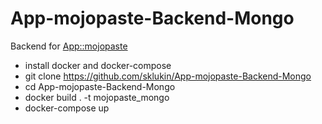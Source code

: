 # App-mojopaste-Backend-Mongo

Backend for [App::mojopaste](https://github.com/jhthorsen/app-mojopaste)

* install docker and docker-compose
* git clone https://github.com/sklukin/App-mojopaste-Backend-Mongo
* cd App-mojopaste-Backend-Mongo
* docker build . -t mojopaste_mongo
* docker-compose up
